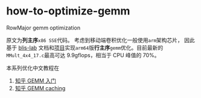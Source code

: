 # how-to-optimize-gemm
RowMajor gemm optimization

原文为**列主序**`x86 SSE`代码。
考虑到移动端卷积优化一般使用`arm`架构芯片，
因此基于 [blis-lab](https://github.com/flame/blislab) 文档和[项目](https://github.com/flame/how-to-optimize-gemm)实现`arm64`版**行主序**`gemm`优化。目前最新的`MMult_4x4_17.c`最高可达 9.9gflops，相当于 CPU 峰值的 70%。

本系列优化中文教程在

1. [知乎 GEMM 入门](https://zhuanlan.zhihu.com/p/65436463)
2. [知乎 GEMM caching](https://zhuanlan.zhihu.com/p/69700540)
